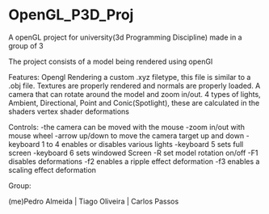 # OpenGL_P3D_Proj
A openGL project for university(3d Programming Discipline) made in a group of 3

The project consists of a model being rendered using openGl

Features:
Opengl Rendering a custom .xyz filetype, this file is similar to a .obj file. Textures are properly rendered and normals are properly loaded.
A camera that can rotate around the model and zoom in/out.
4 types of lights, Ambient, Directional, Point and Conic(Spotlight), these are calculated in the shaders
vertex shader deformations


Controls:
-the camera can be moved with the mouse 
-zoom in/out with mouse wheel
-arrow up/down to move the camera target up and down
-keyboard 1 to 4 enables or disables various lights
-keyboard 5 sets full screen
-keyboard 6 sets windowed Screen
-R set model rotation on/off
-F1 disables deformations
-f2 enables a ripple effect deformation
-f3 enables a scaling effect deformation

Group:

(me)Pedro Almeida |
Tiago Oliveira |
Carlos Passos
